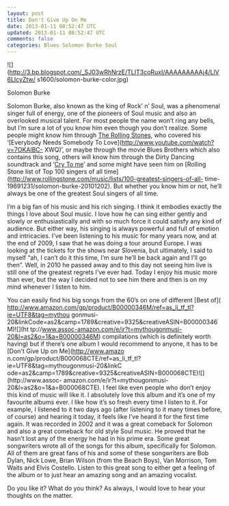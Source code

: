 ```yaml
---           
layout: post
title: Don't Give Up On Me
date: 2013-01-11 08:52:47 UTC
updated: 2013-01-11 08:52:47 UTC
comments: false
categories: Blues Solomon Burke Soul
---
```

![](http://3.bp.blogspot.com/_SJ03wRhNrzE/TLIT3coRuxI/AAAAAAAAAj4/LlV6LIcyZtw/
s1600/solomon-burke-color.jpg)

Solomon Burke

Solomon Burke, also known as the king of Rock’ n’ Soul,  was a phenomenal
singer full of energy, one of the pioneers of Soul music and also an
overlooked musical talent. For most people the name won’t ring any bells, but
I’m sure a lot of you know him even though you don’t realize. Some people
might know him through [The](http://www.youtube.com/watch?v=XMbK5tgjA38)[
Rolling Stones](http://www.youtube.com/watch?v=XMbK5tgjA38), who covered his
‘[Everybody Needs Somebody To Love](http://www.youtube.com/watch?v=7OKAlBC-
XWQ)’, or maybe through the movie Blues Brothers which also contains this
song, others will know him through the Dirty Dancing soundtrack and ‘[Cry To
me](http://www.youtube.com/watch?v=mEu8DrO9PbY)’ and some might have seen him
on [Rolling Stone list of Top 100 singers of all
time](http://www.rollingstone.com/music/lists/100-greatest-singers-of-all-
time-19691231/solomon-burke-20101202). But whether you know him or not, he’ll
always be one of the greatest Soul singers of all time.  
  
I’m a big fan of his music and his rich singing. I think it embodies exactly
the things I love about Soul music. I love how he can sing either gently and
slowly or enthusiastically and with so much force it could satisfy any kind of
audience. But either way, his singing is always powerful and full of emotion
and intricacies. I’ve been listening to his music for many years now, and at
the end of 2009, I saw that he was doing a tour around Europe. I was looking
at the tickets for the shows near Slovenia, but ultimately, I said to myself
“ah, I can’t do it this time, I’m sure he’ll be back again and I’ll go then”.
Well, in 2010 he passed away and to this day not seeing him live is still one
of the greatest regrets I’ve ever had. Today I enjoy his music more than ever,
but the way I decided not to see him there and then is on my mind whenever I
listen to him.  
  
You can easily find his big songs from the 60’s on one of different [Best of](
http://www.amazon.com/gp/product/B00000346M/ref=as_li_tf_tl?ie=UTF8&tag=mythou
gonmusi-20&linkCode=as2&camp=1789&creative=9325&creativeASIN=B00000346M)![](ht
tp://www.assoc-amazon.com/e/ir?t=mythougonmusi-20&l=as2&o=1&a=B00000346M)
compilations (which is definitely worth having) but if there’s one album I
would recommend to anyone, it has to be [Don't Give Up on Me](http://www.amazo
n.com/gp/product/B000068CTE/ref=as_li_tf_tl?ie=UTF8&tag=mythougonmusi-20&linkC
ode=as2&camp=1789&creative=9325&creativeASIN=B000068CTE)![](http://www.assoc-
amazon.com/e/ir?t=mythougonmusi-20&l=as2&o=1&a=B000068CTE). I feel like even
people who don’t enjoy this kind of music will like it. I absolutely love this
album and it’s one of my favourite albums ever. I like how it’s so fresh every
time I listen to it. For example, I listened to it two days ago (after
listening to it many times before, of course) and hearing it today, it feels
like I’ve heard it for the first time again. It was recorded in 2002 and it
was a great comeback for Solomon and also a great comeback for old style Soul
music. He proved that he hasn’t lost any of the energy he had in his prime
era. Some great songwriters wrote all of the songs for this album,
specifically for Solomon. All of them are great fans of his and some of these
songwriters are Bob Dylan, Nick Lowe, Brian Wilson (from the Beach Boys), Van
Morrison, Tom Waits and Elvis Costello. Listen to this great song to either
get a feeling of the album or to just hear an amazing song and an amazing
vocalist.  
  

  
Do you like it? What do you think? As always, I would love to hear your
thoughts on the matter.

